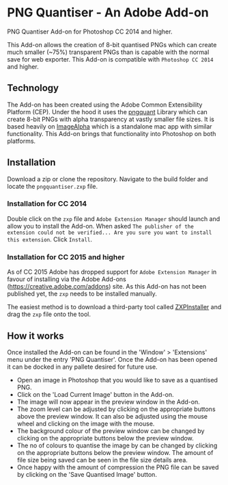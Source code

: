# PNG Quantiser - An Adobe Add-on
PNG Quantiser Add-on for Photoshop CC 2014 and higher.

This Add-on allows the creation of 8-bit quantised PNGs which can create much smaller (~75%) transparent PNGs than is capable with the normal save for web exporter.
This Add-on is compatible with `Photoshop CC 2014` and higher.

## Technology
The Add-on has been created using the Adobe Common Extensibility Platform (CEP).
Under the hood it uses the [pngquant](https://pngquant.org/) Library which can create 8-bit PNGs with alpha transparency at vastly smaller file sizes.
It is based heavily on [ImageAlpha](https://pngmini.com/) which is a standalone mac app with similar functionality. This Add-on brings that functionality into Photoshop on both platforms.

## Installation
Download a zip or clone the repository.
Navigate to the build folder and locate the `pngquantiser.zxp` file.

### Installation for CC 2014
Double click on the `zxp` file and `Adobe Extension Manager` should launch and allow you to install the Add-on.
When asked `The publisher of the extension could not be verified... Are you sure you want to install this extension`. Click `Install`.

### Installation for CC 2015 and higher
As of CC 2015 Adobe has dropped support for `Adobe Extension Manager` in favour of installing via the Adobe Add-ons (https://creative.adobe.com/addons) site.
As this Add-on has not been published yet, the `zxp` needs to be installed manually.

The easiest method is to download a third-party tool called [ZXPInstaller](http://zxpinstaller.com/) and drag the `zxp` file onto the tool.

## How it works
Once installed the Add-on can be found in the 'Window' > 'Extensions' menu under the entry 'PNG Quantiser'.
Once the Add-on has been opened it can be docked in any pallete desired for future use.

- Open an image in Photoshop that you would like to save as a quantised PNG.
- Click on the 'Load Current Image' button in the Add-on.
- The image will now appear in the preview window in the Add-on.
- The zoom level can be adjusted by clicking on the appropriate buttons above the preview window. It can also be adjusted using the mouse wheel and clicking on the image with the mouse.
- The background colour of the preview window can be changed by clicking on the appropriate buttons below the preview window.
- The no of colours to quantise the image by can be changed by clicking on the appropriate buttons below the preview window. The amount of file size being saved can be seen in the file size details area.
- Once happy with the amount of compression the PNG file can be saved by clicking on the 'Save Quantised Image' button.
